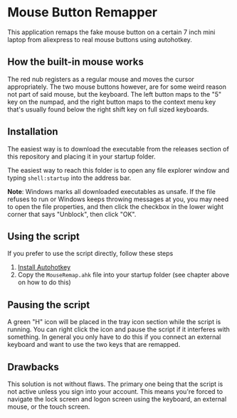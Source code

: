 # Mouse Button Remapper

This application remaps the fake mouse button on a certain 7 inch mini laptop from aliexpress to real mouse buttons using autohotkey.

## How the built-in mouse works

The red nub registers as a regular mouse and moves the cursor appropriately. The two mouse buttons however, are for some weird reason not part of said mouse, but the keyboard. The left button maps to the "5" key on the numpad, and the right button maps to the context menu key that's usually found below the right shift key on full sized keyboards.

## Installation

The easiest way is to download the executable from the releases section of this repository and placing it in your startup folder.

The easiest way to reach this folder is to open any file explorer window and typing `shell:startup` into the address bar.

**Note**: Windows marks all downloaded executables as unsafe. If the file refuses to run or Windows keeps throwing messages at you, you may need to open the file properties, and then click the checkbox in the lower wight corner that says "Unblock", then click "OK".

## Using the script

If you prefer to use the script directly, follow these steps

1. [Install Autohotkey](https://www.autohotkey.com)
2. Copy the `MouseRemap.ahk` file into your startup folder (see chapter above on how to do this)

## Pausing the script

A green "H" icon will be placed in the tray icon section while the script is running. You can right click the icon and pause the script if it interferes with something. In general you only have to do this if you connect an external keyboard and want to use the two keys that are remapped.

## Drawbacks

This solution is not without flaws. The primary one being that the script is not active unless you sign into your account. This means you're forced to navigate the lock screen and logon screen using the keyboard, an external mouse, or the touch screen.
